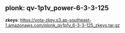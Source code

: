 ## plonk: qv-1p1v_power-6-3-3-125

**zkeys**: <https://vota-zkey.s3.ap-southeast-1.amazonaws.com/plonk_qv1p1v_6-3-3-125_zkeys.tar.gz>

